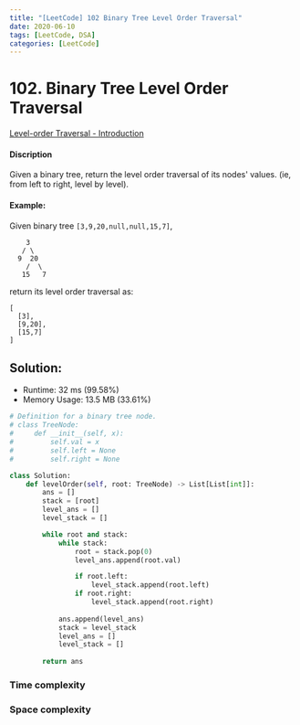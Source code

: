```yaml
---
title: "[LeetCode] 102 Binary Tree Level Order Traversal"
date: 2020-06-10
tags: [LeetCode, DSA]
categories: [LeetCode]
---
```


# 102. Binary Tree Level Order Traversal

[Level-order Traversal - Introduction](https://leetcode.com/explore/learn/card/data-structure-tree/134/traverse-a-tree/990/)

#### Discription

Given a binary tree, return the level order traversal of its nodes' values. (ie, from left to right, level by level).

#### Example:

Given binary tree `[3,9,20,null,null,15,7]`,

```
    3
   / \
  9  20
    /  \
   15   7
```

return its level order traversal as:

```
[
  [3],
  [9,20],
  [15,7]
]
```

## Solution:

- Runtime: 32 ms (99.58%)
- Memory Usage: 13.5 MB (33.61%)

```python
# Definition for a binary tree node.
# class TreeNode:
#     def __init__(self, x):
#         self.val = x
#         self.left = None
#         self.right = None

class Solution:
    def levelOrder(self, root: TreeNode) -> List[List[int]]:
        ans = []
        stack = [root]
        level_ans = []
        level_stack = []

        while root and stack:
            while stack:
                root = stack.pop(0)
                level_ans.append(root.val)

                if root.left:
                    level_stack.append(root.left)
                if root.right:
                    level_stack.append(root.right)
                    
            ans.append(level_ans)
            stack = level_stack
            level_ans = []
            level_stack = []
            
        return ans
```

### Time complexity

### Space complexity
